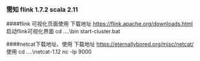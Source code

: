 ### 需知 flink 1.7.2   scala 2.11  
####flink 可视化页面使用
下载地址
https://flink.apache.org/downloads.html
启动flink可视化界面
cd ....\bin
start-cluster.bat

####netcat下载地址、使用
下载地址
https://eternallybored.org/misc/netcat/
使用
cd ....\netcat-1.12
nc -lp 9000
